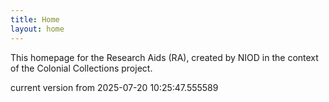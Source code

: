 ```yaml
---
title: Home
layout: home
---
```


This homepage for the Research Aids (RA), created by NIOD in the context of the Colonial Collections project. 


current version from 2025-07-20 10:25:47.555589